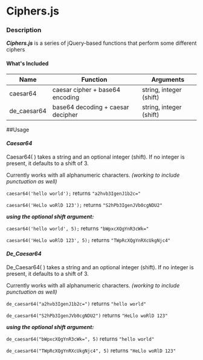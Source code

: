 # Ciphers.js

### Description
**_Ciphers.js_** is a series of jQuery-based functions that perform some different ciphers

#### What's Included
Name | Function | Arguments
--- | --- | --- |
caesar64 | caesar cipher + base64 encoding | string, integer (shift)
de_caesar64 | base64 decoding + caesar decipher | string, integer (shift)


##Usage
#### _Caesar64_
Caesar64( ) takes a string and an optional integer (shift). If no integer is present, it defaults to a shift of 3.

Currently works with all alphanumeric characters. _(working to include punctuation as well)_

`caesar64('hello world');` returns `"a2hvb3IgenJ1b2c="`

`caesar64('HeLlo woRlD 123');` returns `"S2hPb3IgenJVb0cgNDU2"`

**_using the optional shift argument:_**

`caesar64('hello world', 5);` returns `"bWpxcXQgYnR3cWk="`

`caesar64('HeLlo woRlD 123', 5);` returns `"TWpRcXQgYnRXcUkgNjc4"`

#### _De\_Caesar64_
De\_Caesar64( ) takes a string and an optional integer (shift). If no integer is present, it defaults to a shift of 3.

Currently works with all alphanumeric characters. _(working to include punctuation as well)_

`de_caesar64("a2hvb3IgenJ1b2c=")` returns `"hello world"`

`de_caesar64("S2hPb3IgenJVb0cgNDU2")` returns `"HeLlo woRlD 123"`

**_using the optional shift argument:_**

`de_caesar64("bWpxcXQgYnR3cWk=", 5)` returns `"hello world"`

`de_caesar64("TWpRcXQgYnRXcUkgNjc4", 5)` returns `"HeLlo woRlD 123"`

